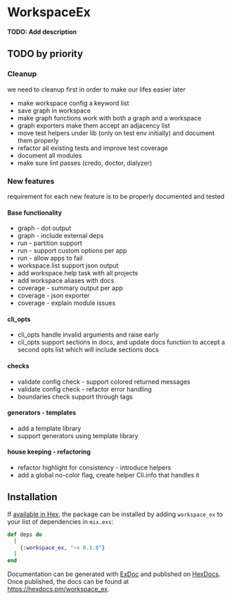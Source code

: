 # WorkspaceEx

**TODO: Add description**

## TODO by priority

### Cleanup

we need to cleanup first in order to make our lifes easier later

- make workspace config a keyword list
- save graph in workspace
- make graph functions work with both a graph and a workspace
- graph exporters make them accept an adjacency list
- move test helpers under lib (only on test env initially) and document them
  properly
- refactor all existing tests and improve test coverage
- document all modules
- make sure lint passes (credo, doctor, dialyzer)

### New features

requirement for each new feature is to be properly documented and
tested

#### Base functionality

- graph - dot output
- graph - include external deps
- run - partition support
- run - support custom options per app
- run - allow apps to fail
- workspace.list support json output
- add workspace.help task with all projects
- add workspace aliases with docs
- coverage - summary output per app
- coverage - json exporter
- coverage - explain module issues

#### cli_opts

- cli_opts handle invalid arguments and raise early
- cli_opts support sections in docs, and update docs function to accept a
  second opts list which will include sections docs

#### checks

- validate config check - support colored returned messages
- validate config check - refactor error handling
- boundaries check support through tags

#### generators - templates

- add a template library
- support generators using template library

#### house keeping - refactoring

- refactor highlight for consistency - introduce helpers
- add a global no-color flag, create helper Cli.info that handles it

## Installation

If [available in Hex](https://hex.pm/docs/publish), the package can be installed
by adding `workspace_ex` to your list of dependencies in `mix.exs`:

```elixir
def deps do
  [
    {:workspace_ex, "~> 0.1.0"}
  ]
end
```

Documentation can be generated with [ExDoc](https://github.com/elixir-lang/ex_doc)
and published on [HexDocs](https://hexdocs.pm). Once published, the docs can
be found at <https://hexdocs.pm/workspace_ex>.
